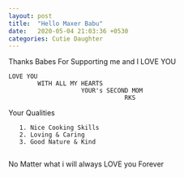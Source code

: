 ```yaml
---
layout: post
title:  "Hello Maxer Babu"
date:   2020-05-04 21:03:36 +0530
categories: Cutie Daughter
---
```

Thanks Babes For Supporting me and I LOVE YOU

``` 
LOVE YOU 
		WITH ALL MY HEARTS
					YOUR's SECOND MOM
								RKS
```

Your Qualities

```
   1. Nice Cooking Skills
   2. Loving & Caring
   3. Good Nature & Kind
	
```
No Matter what i will always LOVE you Forever

